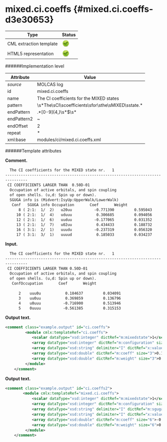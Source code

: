 # mixed.ci.coeffs {#mixed.ci.coeffs-d3e30653}


| Type                                                                                                                                                | Status                                                                                                                                              |
|----|----|
| CML extraction template                                                                                                                             | ![](/imgs/Total.png)                                                                                                                                |
| HTML5 representation                                                                                                                                | ![](/imgs/Total.png)                                                                                                                                |

######Implementation level

| Attribute                                                                                                                                           | Value                                                                                                                                               |
|----|----|
| *source*                                                                                                                                            | MOLCAS log                                                                                                                                          |
| id                                                                                                                                                  | mixed.ci.coeffs                                                                                                                                     |
| name                                                                                                                                                | The CI coefficients for the MIXED states                                                                                                            |
| pattern                                                                                                                                             | \\s\*The\\sCI\\scoefficients\\sfor\\sthe\\sMIXED\\sstate.\*                                                                                         |
| endPattern                                                                                                                                          | .\*\[0-9\]{4,}\\s\*\$\\s\*                                                                                                                          |
| endPattern2                                                                                                                                         | \~                                                                                                                                                  |
| endOffset                                                                                                                                           | 2                                                                                                                                                   |
| repeat                                                                                                                                              | \*                                                                                                                                                  |
| xml:base                                                                                                                                            | modules/ci/mixed.ci.coeffs.xml                                                                                                                      |

######Template attributes

**Comment.**

      The CI coefficients for the MIXED state nr.   1
    --------------------------------------------------------------------------------
     CI COEFFICIENTS LARGER THAN  0.50D-01
      Occupation of active orbitals, and spin coupling
      of open shells. (u,d: Spin up or down).
      SGUGA info is (Midvert:IsyUp:UpperWalk/LowerWalk)
       Conf   SGUGA info Occupation       Coef       Weight
          8 ( 2:1:  1/  2)   u20uu          -0.771390         0.595043
         10 ( 2:1:  1/  4)   uduuu           0.306685         0.094056
         12 ( 2:1:  1/  6)   uuduu          -0.177065         0.031352
         13 ( 2:1:  1/  7)   u02uu           0.434433         0.188732
         16 ( 3:1:  2/  1)   uuudu          -0.237319         0.056320
         17 ( 3:1:  3/  1)   uuuud           0.185033         0.034237
     
        

**Input.**

      The CI coefficients for the MIXED state nr.   1
    --------------------------------------------------------------------------------
     CI COEFFICIENTS LARGER THAN 0.50D-01
      Occupation of active orbitals, and spin coupling
      of open shells. (u,d: Spin up or down).
       ConfOccupation       Coef       Weight                                       
      
          2    uuu0u           0.184637         0.034091
          3    uu0uu           0.369859         0.136796
          4    u0uuu          -0.716900         0.513946
          5    0uuuu          -0.561385         0.315153

        

**Output text.**

```xml
<comment class="example.output" id="ci.coeffs">
         <module cmlx:templateRef="ci.coeffs">
            <scalar dataType="xsd:integer" dictRef="m:mixedstate">1</scalar>
            <array dataType="xsd:integer" dictRef="m:configuration" size="3">2 3 4</array>
            <array dataType="xsd:string" delimiter="I" dictRef="x:value" size="3">uuu0uIuu0uuIu0uuu</array>
            <array dataType="xsd:double" dictRef="m:coeff" size="3">0.184637 0.369859 -0.716900</array>
            <array dataType="xsd:double" dictRef="m:weight" size="3">0.034091 0.136796 0.513946</array>
         </module>
    </comment>
```

**Output text.**

```xml
<comment class="example.output" id="ci.coeffs2">
        <module cmlx:templateRef="mixed.ci.coeffs">                
            <scalar dataType="xsd:integer" dictRef="m:mixedstate">1</scalar>
            <array dataType="xsd:integer" dictRef="m:configuration" size="6">8 10 12 13 16 17</array>
            <array dataType="xsd:string" delimiter="I" dictRef="m:sguga" size="6">2:1:  1/  2I2:1:  1/  4I2:1:  1/  6I2:1:  1/  7I3:1:  2/  1I3:1:  3/  1</array>
            <array dataType="xsd:string" delimiter="I" dictRef="x:value" size="6">u20uuIuduuuIuuduuIu02uuIuuuduIuuuud</array>
            <array dataType="xsd:double" dictRef="m:coeff" size="6">-0.771390 0.306685 -0.177065 0.434433 -0.237319 0.185033</array>
            <array dataType="xsd:double" dictRef="m:weight" size="6">0.595043 0.094056 0.031352 0.188732 0.056320 0.034237</array>
         </module>
    </comment>
```
